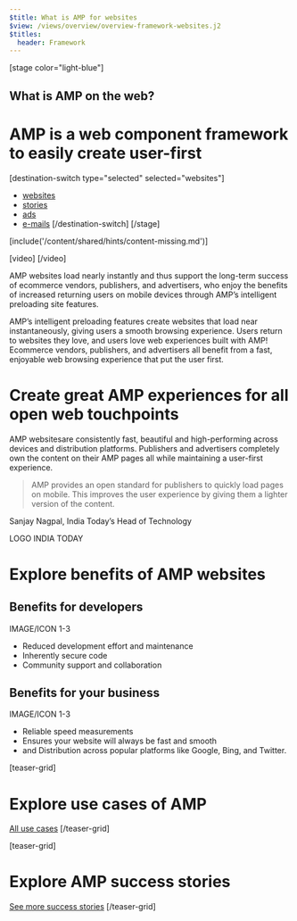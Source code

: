 ```yaml
---
$title: What is AMP for websites
$view: /views/overview/overview-framework-websites.j2
$titles:
  header: Framework
---
```

[stage color="light-blue"]
## What is AMP on the web?
# AMP is a web component framework to easily create user-first
[destination-switch type="selected" selected="websites"]
- [websites](/content/amp-dev/overview/framework/websites.md)
- [stories](/content/amp-dev/overview/framework/stories.md)
- [ads](/content/amp-dev/overview/framework/ads.md)
- [e-mails](/content/amp-dev/overview/framework/emails.md)
[/destination-switch]
[/stage]

[include('/content/shared/hints/content-missing.md')]

[video]
[](https://www.youtube.com/watch?v=9Cfxm7cikMY)
[/video]

AMP websites load nearly instantly and thus support the long-term success of ecommerce vendors, publishers, and advertisers, who enjoy the benefits of increased returning users on mobile devices through AMP’s intelligent preloading site features.

AMP’s intelligent preloading features create websites that load near instantaneously, giving users a smooth browsing experience. Users return to websites they love, and users love web experiences built with AMP! Ecommerce vendors, publishers, and advertisers all benefit from a fast, enjoyable web browsing experience that put the user first.

# Create great AMP experiences for all open web touchpoints

AMP websitesare consistently fast, beautiful and high-performing across devices and distribution platforms. Publishers and advertisers completely own the content on their AMP pages all while maintaining a user-first experience.

> AMP provides an open standard for publishers to quickly load pages on mobile. This improves the user experience by giving them a lighter version of the content.

Sanjay Nagpal, India Today’s Head of Technology

LOGO INDIA TODAY

# Explore benefits of AMP websites
## Benefits for developers
IMAGE/ICON 1-3

- Reduced development effort and maintenance
- Inherently secure code
- Community support and collaboration

## Benefits for your business
IMAGE/ICON 1-3

- Reliable speed measurements
- Ensures your website will always be fast and smooth
- and Distribution across popular platforms like Google, Bing, and Twitter.

[teaser-grid]
# Explore use cases of AMP
[](content/shared/fill-ins/use-case.md)
[](content/shared/fill-ins/use-case.md)
[](content/shared/fill-ins/use-case.md)

[All use cases](#)
[/teaser-grid]

[teaser-grid]
# Explore AMP success stories
[](content/shared/fill-ins/success-story.md)
[](content/shared/fill-ins/success-story-2.md)
[](content/shared/fill-ins/success-story.md)

[See more success stories](#)
[/teaser-grid]
